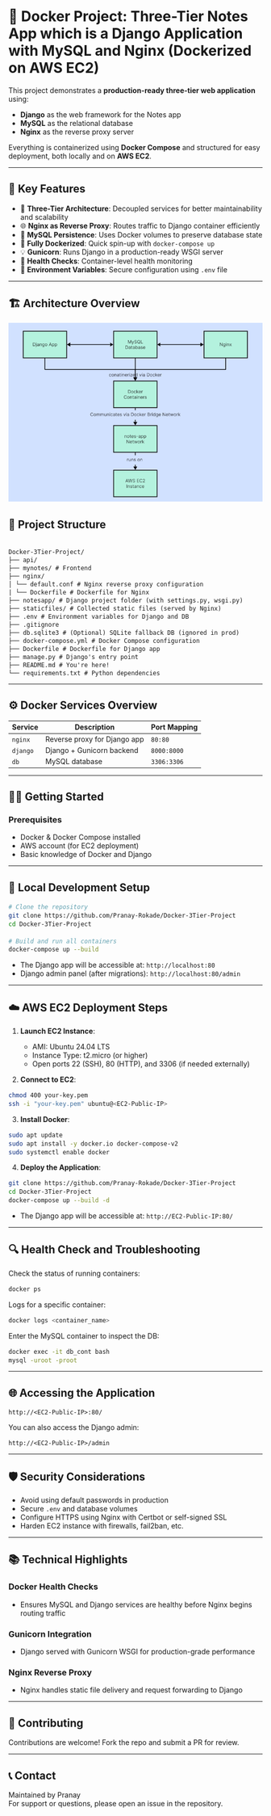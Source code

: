 # 🚀 Docker Project: Three-Tier Notes App which is a Django Application with MySQL and Nginx (Dockerized on AWS EC2)

This project demonstrates a **production-ready three-tier web application** using:
- **Django** as the web framework for the Notes app
- **MySQL** as the relational database
- **Nginx** as the reverse proxy server

Everything is containerized using **Docker Compose** and structured for easy deployment, both locally and on **AWS EC2**.

---

## 🌟 Key Features

- 🔌 **Three-Tier Architecture**: Decoupled services for better maintainability and scalability
- 🌐 **Nginx as Reverse Proxy**: Routes traffic to Django container efficiently
- 💾 **MySQL Persistence**: Uses Docker volumes to preserve database state
- 🐳 **Fully Dockerized**: Quick spin-up with `docker-compose up`
- 💡 **Gunicorn**: Runs Django in a production-ready WSGI server
- 🧪 **Health Checks**: Container-level health monitoring
- 🔐 **Environment Variables**: Secure configuration using `.env` file

---

## 🏗️ Architecture Overview
![Architecture Diagram](Architecture.png)

## 📁 Project Structure

```

Docker-3Tier-Project/
├── api/
├── mynotes/ # Frontend 
├── nginx/
│ └── default.conf # Nginx reverse proxy configuration
| └── Dockerfile # Dockerfile for Nginx
├── notesapp/ # Django project folder (with settings.py, wsgi.py)
├── staticfiles/ # Collected static files (served by Nginx)
├── .env # Environment variables for Django and DB
├── .gitignore
├── db.sqlite3 # (Optional) SQLite fallback DB (ignored in prod)
├── docker-compose.yml # Docker Compose configuration
├── Dockerfile # Dockerfile for Django app
├── manage.py # Django's entry point
├── README.md # You're here!
└── requirements.txt # Python dependencies

````

---

## ⚙️ Docker Services Overview

| Service  | Description                      | Port Mapping |
|----------|----------------------------------|--------------|
| `nginx`  | Reverse proxy for Django app     | `80:80`      |
| `django` | Django + Gunicorn backend        | `8000:8000`  |
| `db`     | MySQL database                   | `3306:3306`  |

---

## 🧑‍💻 Getting Started

### Prerequisites

- Docker & Docker Compose installed
- AWS account (for EC2 deployment)
- Basic knowledge of Docker and Django

---

## 🔧 Local Development Setup

```bash
# Clone the repository
git clone https://github.com/Pranay-Rokade/Docker-3Tier-Project
cd Docker-3Tier-Project

# Build and run all containers
docker-compose up --build
````

* The Django app will be accessible at: `http://localhost:80`
* Django admin panel (after migrations): `http://localhost:80/admin`

---

## ☁️ AWS EC2 Deployment Steps

1. **Launch EC2 Instance**:

   * AMI: Ubuntu 24.04 LTS
   * Instance Type: t2.micro (or higher)
   * Open ports 22 (SSH), 80 (HTTP), and 3306 (if needed externally)

2. **Connect to EC2**:

```bash
chmod 400 your-key.pem
ssh -i "your-key.pem" ubuntu@<EC2-Public-IP>
```

3. **Install Docker**:

```bash
sudo apt update
sudo apt install -y docker.io docker-compose-v2
sudo systemctl enable docker
```

4. **Deploy the Application**:

```bash
git clone https://github.com/Pranay-Rokade/Docker-3Tier-Project
cd Docker-3Tier-Project
docker-compose up --build -d
```
* The Django app will be accessible at: `http://EC2-Public-IP:80/`

---

## 🔍 Health Check and Troubleshooting

Check the status of running containers:

```bash
docker ps
```

Logs for a specific container:

```bash
docker logs <container_name>
```

Enter the MySQL container to inspect the DB:

```bash
docker exec -it db_cont bash
mysql -uroot -proot
```

---

## 🌐 Accessing the Application

```text
http://<EC2-Public-IP>:80/
```

You can also access the Django admin:

```text
http://<EC2-Public-IP>/admin
```

---

## 🛡️ Security Considerations

* Avoid using default passwords in production
* Secure `.env` and database volumes
* Configure HTTPS using Nginx with Certbot or self-signed SSL
* Harden EC2 instance with firewalls, fail2ban, etc.

---

## 📚 Technical Highlights

### Docker Health Checks

* Ensures MySQL and Django services are healthy before Nginx begins routing traffic

### Gunicorn Integration

* Django served with Gunicorn WSGI for production-grade performance

### Nginx Reverse Proxy

* Nginx handles static file delivery and request forwarding to Django

---

## 🤝 Contributing

Contributions are welcome! Fork the repo and submit a PR for review.

---

## 📞 Contact

Maintained by Pranay  
For support or questions, please open an issue in the repository.
